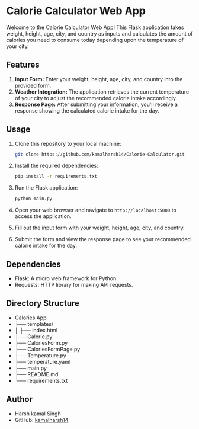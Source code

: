 # Calorie Calculator Web App

Welcome to the Calorie Calculator Web App! This Flask application takes weight, height, age, city, and country as inputs and calculates the amount of calories you need to consume today depending upon the temperature of your city.

## Features

1. **Input Form:** Enter your weight, height, age, city, and country into the provided form.
2. **Weather Integration:** The application retrieves the current temperature of your city to adjust the recommended calorie intake accordingly.
3. **Response Page:** After submitting your information, you'll receive a response showing the calculated calorie intake for the day.

## Usage

1. Clone this repository to your local machine:

    ```bash
    git clone https://github.com/kamalharsh14/Calorie-Calculator.git
    ```

2. Install the required dependencies:

    ```bash
    pip install -r requirements.txt
    ```

3. Run the Flask application:

    ```bash
    python main.py
    ```

4. Open your web browser and navigate to `http://localhost:5000` to access the application.

5. Fill out the input form with your weight, height, age, city, and country.

6. Submit the form and view the response page to see your recommended calorie intake for the day.

## Dependencies

- Flask: A micro web framework for Python.
- Requests: HTTP library for making API requests.

## Directory Structure
- Calories App
- ├── templates/
- │ ├── index.html
- ├── Calorie.py
- ├── CaloriesForm.py
- ├── CaloriesFormPage.py
- ├── Temperature.py
- ├── temperature.yaml
- ├── main.py
- ├── README.md
- └── requirements.txt


## Author

- Harsh kamal Singh
- GitHub: [kamalharsh14](https://github.com/kamalharsh14)